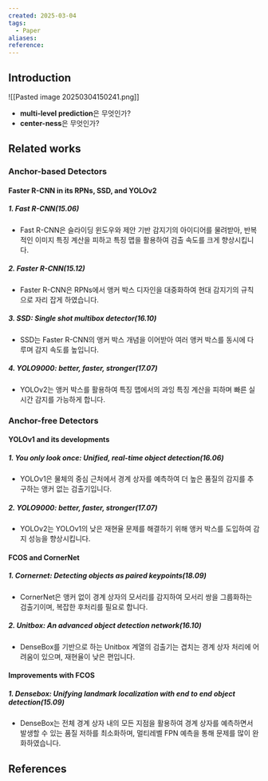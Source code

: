 ```yaml
---
created: 2025-03-04
tags:
  - Paper
aliases: 
reference:
---
```

## Introduction
![[Pasted image 20250304150241.png]]

- **multi-level prediction**은 무엇인가?
- **center-ness**은 무엇인가?


## Related works
### Anchor-based Detectors

#### Faster R-CNN in its RPNs, SSD, and YOLOv2

##### 1. Fast R-CNN(15.06)
- Fast R-CNN은 슬라이딩 윈도우와 제안 기반 감지기의 아이디어를 물려받아, 반복적인 이미지 특징 계산을 피하고 특징 맵을 활용하여 검출 속도를 크게 향상시킵니다.

##### 2. Faster R-CNN(15.12)
- Faster R-CNN은 RPNs에서 앵커 박스 디자인을 대중화하여 현대 감지기의 규칙으로 자리 잡게 하였습니다.

##### 3. SSD: Single shot multibox detector(16.10)
- SSD는 Faster R-CNN의 앵커 박스 개념을 이어받아 여러 앵커 박스를 동시에 다루며 감지 속도를 높입니다.

##### 4. YOLO9000: better, faster, stronger(17.07)
- YOLOv2는 앵커 박스를 활용하여 특징 맵에서의 과잉 특징 계산을 피하며 빠른 실시간 감지를 가능하게 합니다.

### Anchor-free Detectors

#### YOLOv1 and its developments

##### 1. You only look once: Unified, real-time object detection(16.06)
- YOLOv1은 물체의 중심 근처에서 경계 상자를 예측하여 더 높은 품질의 감지를 추구하는 앵커 없는 검출기입니다.

##### 2. YOLO9000: better, faster, stronger(17.07)
- YOLOv2는 YOLOv1의 낮은 재현율 문제를 해결하기 위해 앵커 박스를 도입하여 감지 성능을 향상시킵니다.

#### FCOS and CornerNet

##### 1. Cornernet: Detecting objects as paired keypoints(18.09)
- CornerNet은 앵커 없이 경계 상자의 모서리를 감지하여 모서리 쌍을 그룹화하는 검출기이며, 복잡한 후처리를 필요로 합니다.

##### 2. Unitbox: An advanced object detection network(16.10)
- DenseBox를 기반으로 하는 Unitbox 계열의 검출기는 겹치는 경계 상자 처리에 어려움이 있으며, 재현율이 낮은 편입니다.

#### Improvements with FCOS

##### 1. Densebox: Unifying landmark localization with end to end object detection(15.09)
- DenseBox는 전체 경계 상자 내의 모든 지점을 활용하여 경계 상자를 예측하면서 발생할 수 있는 품질 저하를 최소화하며, 멀티레벨 FPN 예측을 통해 문제를 많이 완화하였습니다.

## References
